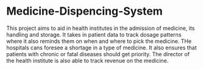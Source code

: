 # Medicine-Dispencing-System
This project aims to aid in health institutes in the admission of medicine, its handling and storage. It takes in patient data to track dosage patterns where it also reminds them on when and where to pick the medicine. THe hospitals cans foresee a shortage in a type of medicine. It also ensures that patients with chronic or fatal diseases should get priority. The director of the health institute is also able to track revenue on the medicine.
